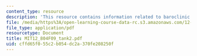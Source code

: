 ```yaml
---
content_type: resource
description: 'This resource contains information related to baroclinic instability. '
file: /media/https%3A/open-learning-course-data-rc.s3.amazonaws.com/12-804-large-scale-flow-dynamics-lab-fall-2009/cffd65f055c2b054dc2a370fe208250f_MIT12_804F09_tank2.pdf
file_type: application/pdf
resourcetype: Document
title: MIT12_804F09_tank2.pdf
uid: cffd65f0-55c2-b054-dc2a-370fe208250f
---
```

